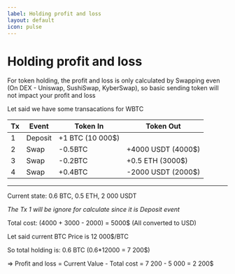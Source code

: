 ```yaml
---
label: Holding profit and loss
layout: default
icon: pulse
---
```


# Holding profit and loss

For token holding, the profit and loss is only calculated by Swapping even (On DEX - Uniswap, SushiSwap, KyberSwap), so basic sending token will not impact your profit and loss

Let said we have some transacations for WBTC

| Tx  | Event   | Token In         | Token Out          |
| --- | ------- | ---------------- | ------------------ |
| 1   | Deposit | +1 BTC (10 000$) |
| 2   | Swap    | -0.5BTC          | +4000 USDT (4000$) |
| 3   | Swap    | -0.2BTC          | +0.5 ETH (3000$)   |
| 4   | Swap    | +0.4BTC          | -2000 USDT (2000$) |

---

Current state: 0.6 BTC, 0.5 ETH, 2 000 USDT

_The Tx 1 will be ignore for calculate since it is Deposit event_

Total cost: (4000 + 3000 - 2000) = 5000$ (All converted to USD)

Let said current BTC Price is 12 000$/BTC

So total holding is: 0.6 BTC (0.6\*12000 = 7 200$)

=> Profit and loss = Current Value - Total cost = 7 200 - 5 000 = 2 200$
